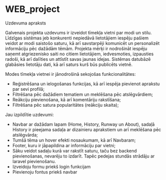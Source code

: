 # WEB_project

Uzdevuma apraksts 

Galvenais projekta uzdevums ir izveidot tīmekļa vietni par modi un stilu. Līdzīgas sistēmas jeb konkurenti nepiedāvā lietotājiem iespēju pašiem veidot ar modi saistošo saturu, kā arī savstarpēji komunicēt un personalizēt informāciju pēc dažādām tēmām. Projekta mērķi ir nodrošināt iespēju saņemt atgriezenisko saiti no citiem lietotājiem, iedvesmoties, izpausties radoši, kā arī dalīties un attīstīt savas jaunas idejas. Sistēmas datubāzē glabāsies lietotāju dati, kā arī saturs kurš būs publicēts vietnē. 

Modes tīmekļa vietnei ir jānodrošinā sekojošas funkcionalitātes: 

- Reģistrēšana un ielogošanas funkcijas, kā arī iespēja pievienot aprakstu par sevi profilā; 
- Filtrēšana pēc dažādiem tematiem un meklēšana pēc atslēgvārdiem;  
- Reākciju pievienošana, kā arī komentāriju rakstīšana;  
- Filtrēšana pēc satura popularitātes (reākciju skaita);

Jau izpildītie uzdevumi:
- Navbar ar dažādam lapam (Home, History, Runway un About), sadaļā History ir pieejama sadaļa ar dizainieru aprakstiem un arī meklēšana pēc atslēgvārda; 
- Tumšā tēma un hover efekti nosaukumam, kā arī Navbaram;
- Footer, kuru ir jāpapildina ar informāciju par vietni;
- Sāku veidot sadaļu kurā var rakstīt saturu, taču bez backend pievienošanas, nevarēju to izdarīt. Tapēc pedejas stundās strādāju ar laravel pievienošanu.
- Izveidoju formu priekš login funkcijam
- Pievienoju fontus priekš navbar 
  



 
